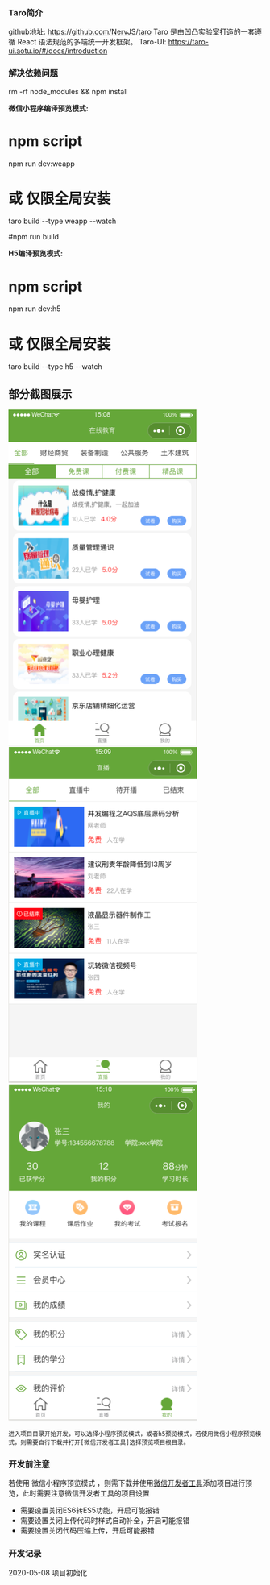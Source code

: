 ### Taro简介
github地址: https://github.com/NervJS/taro
Taro 是由凹凸实验室打造的一套遵循 React 语法规范的多端统一开发框架。
Taro-UI: https://taro-ui.aotu.io/#/docs/introduction

### 解决依赖问题
rm -rf node_modules && npm install

**微信小程序编译预览模式:**

# npm script
npm run dev:weapp
# 或 仅限全局安装
taro build --type weapp --watch

#npm run build

**H5编译预览模式:**

# npm script
npm run dev:h5
# 或 仅限全局安装
taro build --type h5 --watch


## 部分截图展示

<img src="screenshots/首页.png" width="375px" height="667px" /> <img src="screenshots/直播.png" width="375px" height="667px" /><img src="screenshots/我的.png" width="375px" height="667px" />

```
进入项目目录开始开发，可以选择小程序预览模式，或者h5预览模式，若使用微信小程序预览模式，则需要自行下载并打开[微信开发者工具]选择预览项目根目录。
```
### 开发前注意
若使用 微信小程序预览模式 ，则需下载并使用[微信开发者工具](https://developers.weixin.qq.com/miniprogram/dev/devtools/download.html)添加项目进行预览，此时需要注意微信开发者工具的项目设置
* 需要设置关闭ES6转ES5功能，开启可能报错
* 需要设置关闭上传代码时样式自动补全，开启可能报错
* 需要设置关闭代码压缩上传，开启可能报错


### 开发记录
2020-05-08  项目初始化
